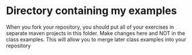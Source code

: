 # Directory containing my examples
When you fork your repository, you should put all of your exercises in separate maven projects in this folder. 
Make changes here and NOT in the class examples.
This will allow you to merge later class examples into your repository
